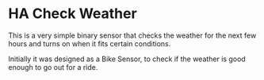 # HA Check Weather

This is a very simple binary sensor that checks the weather for the next few hours and turns on when it fits certain conditions.

Initially it was designed as a Bike Sensor, to check if the weather is good enough to go out for a ride.

